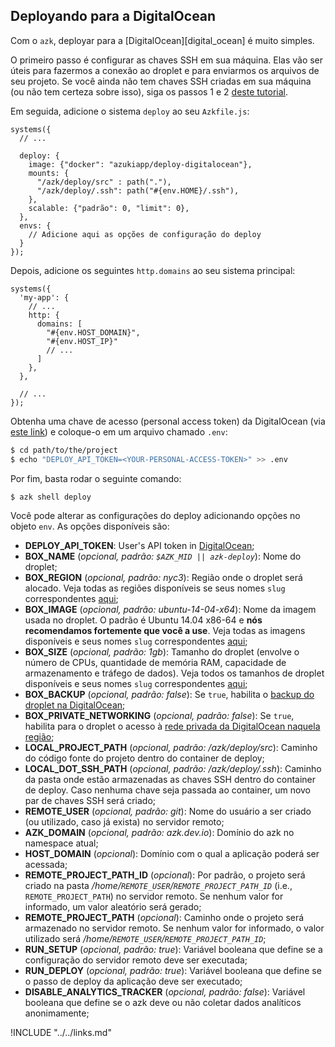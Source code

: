 ## Deployando para a DigitalOcean

Com o `azk`, deployar para a [DigitalOcean][digital_ocean] é muito simples.

O primeiro passo é configurar as chaves SSH em sua máquina. Elas vão ser úteis para fazermos a conexão ao droplet e para enviarmos os arquivos de seu projeto. Se você ainda não tem chaves SSH criadas em sua máquina (ou não tem certeza sobre isso), siga os passos 1 e 2 [deste tutorial](https://help.github.com/articles/generating-ssh-keys/).

Em seguida, adicione o sistema `deploy` ao seu `Azkfile.js`:

```
systems({
  // ...

  deploy: {
    image: {"docker": "azukiapp/deploy-digitalocean"},
    mounts: {
      "/azk/deploy/src" : path("."),
      "/azk/deploy/.ssh": path("#{env.HOME}/.ssh"),
    },
    scalable: {"padrão": 0, "limit": 0},
  },
  envs: {
    // Adicione aqui as opções de configuração do deploy
  }
});
```

Depois, adicione os seguintes `http.domains` ao seu sistema principal:

```
systems({
  'my-app': {
    // ...
    http: {
      domains: [
        "#{env.HOST_DOMAIN}",
        "#{env.HOST_IP}"
        // ...
      ]
    },
  },

  // ...
});
```

Obtenha uma chave de acesso (personal access token) da DigitalOcean (via [este link](https://cloud.digitalocean.com/settings/applications)) e coloque-o em um arquivo chamado `.env`:

```bash
$ cd path/to/the/project
$ echo "DEPLOY_API_TOKEN=<YOUR-PERSONAL-ACCESS-TOKEN>" >> .env
```

Por fim, basta rodar o seguinte comando:

```bash
$ azk shell deploy
```

Você pode alterar as configurações do deploy adicionando opções no objeto `env`. As opções disponíveis são:

- **DEPLOY_API_TOKEN**: User's API token in [DigitalOcean](https://cloud.digitalocean.com/settings/applications
);
- **BOX_NAME** (*opcional, padrão: `$AZK_MID || azk-deploy`*): Nome do droplet;
- **BOX_REGION** (*opcional, padrão: nyc3*): Região onde o droplet será alocado. Veja todas as regiões disponíveis se seus nomes `slug` correspondentes [aqui](https://developers.digitalocean.com/documentation/v2/#list-all-regions);
- **BOX_IMAGE** (*opcional, padrão: ubuntu-14-04-x64*): Nome da imagem usada no droplet. O padrão é Ubuntu 14.04 x86-64 e **nós recomendamos fortemente que você a use**. Veja todas as imagens disponíveis e seus nomes `slug` correspondentes [aqui](https://developers.digitalocean.com/documentation/v2/#list-all-distribution-images);
- **BOX_SIZE** (*opcional, padrão: 1gb*): Tamanho do droplet (envolve o número de CPUs, quantidade de memória RAM, capacidade de armazenamento e tráfego de dados). Veja todos os tamanhos de droplet disponíveis e seus nomes `slug` correspondentes [aqui](https://developers.digitalocean.com/documentation/v2/#list-all-sizes);
- **BOX_BACKUP** (*opcional, padrão: false*): Se `true`, habilita o [backup do droplet na DigitalOcean](https://www.digitalocean.com/help/technical/backup/);
- **BOX_PRIVATE_NETWORKING** (*opcional, padrão: false*): Se `true`, habilita para o droplet o acesso à [rede privada da DigitalOcean naquela região](https://www.digitalocean.com/company/blog/introducing-private-networking/);
- **LOCAL_PROJECT_PATH** (*opcional, padrão: /azk/deploy/src*): Caminho do código fonte do projeto dentro do container de deploy;
- **LOCAL_DOT_SSH_PATH** (*opcional, padrão: /azk/deploy/.ssh*): Caminho da pasta onde estão armazenadas as chaves SSH dentro do container de deploy. Caso nenhuma chave seja passada ao container, um novo par de chaves SSH será criado;
- **REMOTE_USER** (*opcional, padrão: git*): Nome do usuário a ser criado (ou utilizado, caso já exista) no servidor remoto;
- **AZK_DOMAIN** (*opcional, padrão: azk.dev.io*): Domínio do azk no namespace atual;
- **HOST_DOMAIN** (*opcional*): Domínio com o qual a aplicação poderá ser acessada;
- **REMOTE_PROJECT_PATH_ID** (*opcional*): Por padrão, o projeto será criado na pasta */home/`REMOTE_USER`/`REMOTE_PROJECT_PATH_ID`* (i.e., `REMOTE_PROJECT_PATH`) no servidor remoto. Se nenhum valor for informado, um valor aleatório será gerado;
- **REMOTE_PROJECT_PATH** (*opcional*): Caminho onde o projeto será armazenado no servidor remoto. Se nenhum valor for informado, o valor utilizado será */home/`REMOTE_USER`/`REMOTE_PROJECT_PATH_ID`*;
- **RUN_SETUP** (*opcional, padrão: true*): Variável booleana que define se a configuração do servidor remoto deve ser executada;
- **RUN_DEPLOY** (*opcional, padrão: true*): Variável booleana que define se o passo de deploy da aplicação deve ser executado;
- **DISABLE_ANALYTICS_TRACKER** (*opcional, padrão: false*): Variável booleana que define se o azk deve ou não coletar dados analíticos anonimamente;

!INCLUDE "../../links.md"
